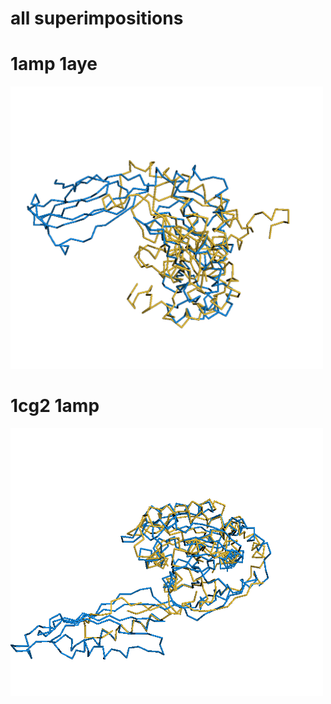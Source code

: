 # all superimpositions

# 1amp 1aye
<img src="superimpositions/1amp_aye.png" width="500">


# 1cg2 1amp
<img src="superimpositions/1cg2_1amp.png" width="500">
